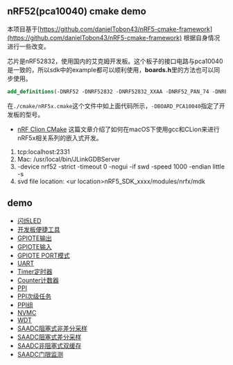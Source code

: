 ## nRF52(pca10040) cmake demo

本项目基于[https://github.com/danielTobon43/nRF5-cmake-framework](https://github.com/danielTobon43/nRF5-cmake-framework) 根据自身情况进行一些改变。

芯片是nRF52832，使用国内的艾克姆开发板。这个板子的接口电路与pca10040是一致的，所以sdk中的example都可以顺利使用，**boards.h**里的方法也可以同步使用。

```cmake
add_definitions(-DNRF52 -DNRF52832 -DNRF52832_XXAA -DNRF52_PAN_74 -DNRF52_PAN_64 -DNRF52_PAN_12 -DNRF52_PAN_58 -DNRF52_PAN_54 -DNRF52_PAN_31 -DNRF52_PAN_51 -DNRF52_PAN_36 -DNRF52_PAN_15 -DNRF52_PAN_20 -DNRF52_PAN_55 -DBOARD_PCA10040)
```
在`./cmake/nRF5x.cmake`这个文件中如上面代码所示，`-DBOARD_PCA10040`指定了开发板的型号。

* [nRF Clion CMake](https://blog.jetbrains.com/clion/2020/01/using-nrf52-with-clion/) 这篇文章介绍了如何在macOS下使用gcc和CLion来进行nRF5x相关系列的嵌入式开发。

1. tcp:localhost:2331
2. Mac: /usr/local/bin/JLinkGDBServer
3. -device nrf52 -strict -timeout 0 -nogui -if swd -speed 1000 -endian little -s
4. svd file location: \<ur location\>nRF5_SDK_xxxx/modules/nrfx/mdk

## demo

* [闪烁LED](./projects/blinky)
* [开发板便捷工具](./projects/board)
* [GPIOTE输出](./projects/gpiote_out)
* [GPIOTE输入](./projects/gpiote_in)
* [GPIOTE PORT模式](./projects/gpiote_port)
* [UART](./projects/uart)
* [Timer定时器](./projects/timer)
* [Counter计数器](./projects/counter)
* [PPI](./projects/ppi)
* [PPI次级任务](./projects/ppi_sec_task)
* [PPI组](./projects/ppi_group)
* [NVMC](./projects/nvmc)
* [WDT](./projects/wdt)
* [SAADC阻塞式非差分采样](./projects/saadc)
* [SAADC阻塞式差分采样](./projects/saadc_differential)
* [SAADC非阻塞式双缓存](./projects/saadc_unblock_cache)
* [SAADC门限监测](./projects/saadc_limit)